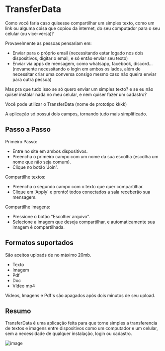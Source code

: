 # TransferData

Como você faria caso quisesse compartilhar um simples texto, como um link ou alguma coisa que copiou da internet, do seu computador para o seu celular (ou vice-versa)?

Provavelmente as pessoas pensariam em:
- Enviar para o próprio email (necessitando estar logado nos dois dispositivos, digitar o email, e só então enviar seu texto) 
- Enviar via apps de mensagem, como whatsapp, facebook, discord... (novamente necessitando o login em ambos os lados, além de necessitar criar uma conversa consigo mesmo caso não queira enviar para outra pessoa)

Mas pra que tudo isso se só quero enviar um simples texto? e se eu não quiser instalar nada no meu celular, e nem quiser fazer um cadastro?

Você pode utilizar o TransferData (nome de prototipo kkkk)

A aplicação só possui dois campos, tornando tudo mais simplificado.

## Passo a Passo
Primeiro Passo:
- Entre no site em ambos dispositivos.
- Preencha o primeiro campo com um nome da sua escolha (escolha um nome que não seja comum).
- Clique no botão 'Join'.

Compartilhe textos:
- Preencha o segundo campo com o texto que quer compartilhar.
- Clique em 'Apply' e pronto! todos conectados a sala receberão sua mensagem.

Compartilhe imagens:
- Pressione o botão "Escolher arquivo".
- Selecione a imagem que deseja compartilhar, e automaticamente sua imagem é compartilhada.

## Formatos suportados
São aceitos uploads de no máximo 20mb.
- Texto
- Imagem
- Pdf
- Doc
- Vídeo mp4

Vídeos, Imagens e Pdf's são apagados após dois minutos de seu upload.

## Resumo

TransferData é uma aplicação feita para que torne simples a transferencia de textos e imagens entre dispositivos como um computador e um celular, sem a necessidade de qualquer instalação, login ou cadastro.


![image](https://user-images.githubusercontent.com/51550522/213892129-480c5d03-cf81-48b5-995e-d2f9f59d720c.png)

